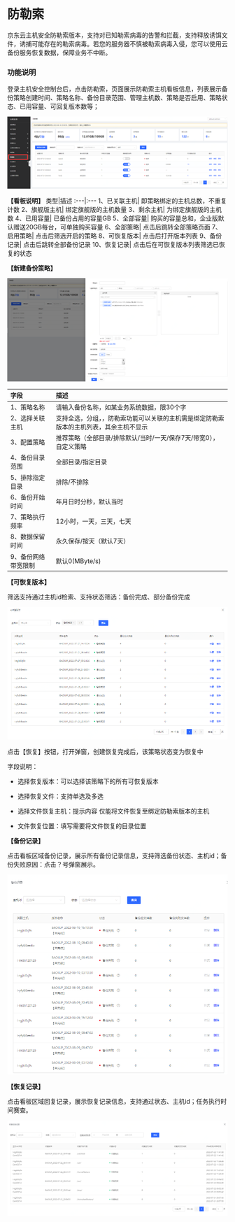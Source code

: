 # 防勒索

京东云主机安全防勒索版本，支持对已知勒索病毒的告警和拦截，支持释放诱饵文件，诱捕可能存在的勒索病毒。若您的服务器不慎被勒索病毒入侵，您可以使用云备份服务恢复数据，保障业务不中断。

### 功能说明

登录主机安全控制台后，点击防勒索，页面展示防勒索主机看板信息，列表展示备份策略创建时间、策略名称、备份目录范围、管理主机数、策略是否启用、策略状态、已用容量、可回复版本数等；

![](../../../../image/Endpoint-Security/fls1.png)

**【看板说明】**
类型|描述
:---|:---
1、已关联主机| 即策略绑定的主机总数，不重复计数
2、旗舰版主机| 绑定旗舰版的主机数量
3、剩余主机| 为绑定旗舰版的主机数
4、已用容量| 已备份占用的容量GB
5、全部容量| 购买的容量总和，企业版默认赠送20GB每台，可单独购买容量
6、全部策略| 点击后跳转全部策略页面
7、启用策略| 点击后筛选开启的策略
8、可恢复版本| 点击后打开版本列表
9、备份记录| 点击后跳转全部备份记录
10、恢复记录| 点击后在可恢复版本列表筛选已恢复的状态

**【新建备份策略】**

![](../../../../image/Endpoint-Security/xjbfcl.png)

字段|描述
:---|:---
1、策略名称| 请输入备份名称，如某业务系统数据，限30个字
2、选择关联主机| 支持全选，分组，，防勒索功能可以关联的主机需是绑定防勒索版本的主机列表，其余主机不显示
3、配置策略| 推荐策略（全部目录/排除默认/当时/一天/保存7天/带宽0），自定义策略
4、备份目录范围| 全部目录/指定目录
5、排除指定目录| 排除/不排除
6、备份开始时间| 年月日时分秒，默认当时
7、策略执行频率| 12小时，一天，三天，七天
8、数据保留时间| 永久保存/按天（默认7天）
9、备份网络带宽限制| 默认0(MByte/s)

**【可恢复版本】**

筛选支持通过主机id检索、支持状态筛选：备份完成、部分备份完成

![](../../../../image/Endpoint-Security/khfbb.png)

点击【恢复】按钮，打开弹窗，创建恢复完成后，该策略状态变为恢复中

字段说明：

- 选择恢复版本：可以选择该策略下的所有可恢复版本

- 选择恢复文件：支持单选及多选

- 选择文件恢复主机：提示内容 仅能将文件恢复至绑定防勒索版本的主机

- 文件恢复位置：填写需要将文件恢复的目录位置

**【备份记录】**

点击看板区域备份记录，展示所有备份记录信息，支持筛选备份状态、主机id；备份失败原因：点击？号弹窗展示。

![](../../../../image/Endpoint-Security/bfjl1.png)

**【恢复记录】**

点击看板区域回复记录，展示恢复记录信息，支持通过状态、主机id；任务执行时间赛查。

![](../../../../image/Endpoint-Security/hfjl11.png)


